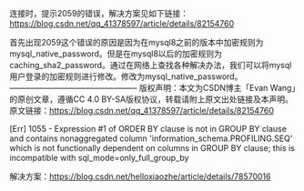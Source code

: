 
连接时，提示2059的错误，解决方案见如下链接：
https://blog.csdn.net/qq_41378597/article/details/82154760

首先出现2059这个错误的原因是因为在mysql8之前的版本中加密规则为mysql_native_password。但是在mysql8以后的加密规则为caching_sha2_password。通过在网络上查找各种解决办法，我们可以将mysql用户登录的加密规则进行修改。修改为mysql_native_password。
————————————————
版权声明：本文为CSDN博主「Evan Wang」的原创文章，遵循CC 4.0 BY-SA版权协议，转载请附上原文出处链接及本声明。
原文链接：https://blog.csdn.net/qq_41378597/article/details/82154760



[Err] 1055 - Expression #1 of ORDER BY clause is not in GROUP BY clause and contains nonaggregated column 'information_schema.PROFILING.SEQ' which is not functionally dependent on columns in GROUP BY clause; this is incompatible with sql_mode=only_full_group_by


解决方案：https://blog.csdn.net/helloxiaozhe/article/details/78570016


